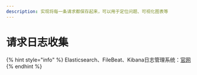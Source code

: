 ```yaml
---
description: 实现将每一条请求都保存起来，可以用于定位问题、可视化图表等
---
```


# 请求日志收集

{% hint style="info" %}
Elasticsearch、FileBeat、Kibana日志管理系统：[官网](https://www.elastic.co/cn/downloads/?elektra=home&storm=hero)
{% endhint %}



